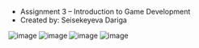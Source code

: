 - Assignment 3 – Introduction to Game Development
- Created by: Seisekeyeva Dariga
  
![image](https://github.com/user-attachments/assets/c1cdcfa9-4688-4a8b-b68e-fd1db207d46c)
![image](https://github.com/user-attachments/assets/449bd106-64bb-4011-9797-7e34567dc268)
![image](https://github.com/user-attachments/assets/fa43276c-0895-4797-b188-59e2df3a810a)
![image](https://github.com/user-attachments/assets/c6dd74ac-f43d-46ff-8b37-257708fd8e67)
